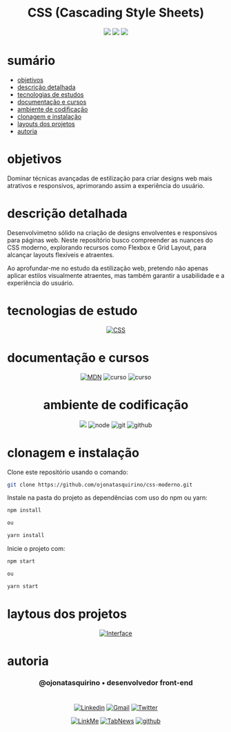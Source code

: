 <h1 align="center"> CSS (Cascading Style Sheets)</h1>

[comment]: <> (Adicione o seu usuário  e o nome do repositório)

<p align="center">
  <image
  src="https://img.shields.io/github/languages/count/ojonatasquirino/css-moderno"
  />
  <image
  src="https://img.shields.io/github/languages/top/ojonatasquirino/css-moderno"
  />
  <image
  src="https://img.shields.io/github/last-commit/ojonatasquirino/css-moderno"
  />

</p>

# sumário 

- [objetivos](#id01)
- [descrição detalhada](#id01.01)
- [tecnologias de estudos](#id04)
- [documentação e cursos](#id04.01)
- [ambiente de codificação](#id05)
- [clonagem e instalação](#id06)
- [layouts dos projetos](#id06.01)
- [autoria](#id07)



# objetivos <a name="id01"></a>


Dominar técnicas avançadas de estilização para criar designs web mais atrativos e responsivos, aprimorando assim a experiência do usuário.



# descrição detalhada <a name="id01.01"></a>

Desenvolvimetno sólido na criação de designs envolventes e responsivos para páginas web. Neste repositório busco compreender as nuances do CSS moderno, explorando recursos como Flexbox e Grid Layout, para alcançar layouts flexíveis e atraentes.

Ao aprofundar-me no estudo da estilização web, pretendo não apenas aplicar estilos visualmente atraentes, mas também garantir a usabilidade e a experiência do usuário. 


# tecnologias de estudo <a name="id04"></a>

<div  align='center'> 

[![CSS](https://img.shields.io/badge/CSS-0D1117?style=for-the-badge&logo=css3&logoColor=007ACC)]()
</div>

# documentação e cursos  <a name="id04.01"></a>

<div  align='center'> 

[![MDN](https://img.shields.io/badge/MDN_Web_Docs-0D1117?style=for-the-badge&logo=mdnwebdocs&logoColor=fff)](https://developer.mozilla.org/pt-BR/docs/Web/JavaScript)
![curso](https://img.shields.io/badge/one_bit_code-0D1117?style=for-the-badge&logo=Databricks&logoColor=red)
![curso](https://img.shields.io/badge/origamid-0D1117?style=for-the-badge&logo=Databricks&logoColor=993399)
# ambiente de codificação <a name="id05"></a>

</div>

<div  align='center'> 

![](https://img.shields.io/badge/VSCode-0D1117?style=for-the-badge&logo=visual%20studio%20code&logoColor=blue)
![node](https://img.shields.io/badge/Nodejs-0D1117?style=for-the-badge&logo=node.js&logoColor=green)
![git](https://img.shields.io/badge/GIT-0D1117?style=for-the-badge&logo=git&logoColor=red)
![github](https://img.shields.io/badge/Github-0D1117?style=for-the-badge&logo=github&logoColor=fff)
</div>


# clonagem e instalação <a name="id06"></a>

Clone este repositório usando o comando:

```bash
git clone https://github.com/ojonatasquirino/css-moderno.git
```

Instale na pasta do projeto as dependências com uso do npm ou yarn:

```bash
npm install

ou

yarn install
```

Inicie o projeto com:

```bash
npm start

ou

yarn start
```
[comment]: <> (Adicione o link da implatação, se houver)

# laytous dos projetos <a name="id06.01"></a>
<div  align='center'> 

[![Interface](https://img.shields.io/badge/visualização-000?style=for-the-badge&logo=&logoColor=054595)](/interfaces.md)

</div>

# autoria <a name="id07"></a>

[comment]: <> (Adicione seu nome e função)

<h3 align='center'> @ojonatasquirino • desenvolvedor front-end
 </h3>

#

[comment]: <> (Adicione as suas redes sociais e profissionais)

<div  align='center'>

[![Linkedin](https://img.shields.io/badge/LinkedIn-0D1117?style=for-the-badge&logo=linkedin&logoColor=blue)](https://www.linkedin.com/in/jonatasquirino/)
<a href = "mailto:quirinoj02@gmail.com">
![Gmail](https://img.shields.io/badge/Gmail-0D1117?style=for-the-badge&logo=gmail&logoColor=red)</a>
[![Twitter](https://img.shields.io/badge/Twitter-0D1117?style=for-the-badge&logo=twitter&logoColor=054595)](https://twitter.com/ojonatasquirino)

[![LinkMe](https://img.shields.io/badge/linkMe-0D1117?style=for-the-badge&logo=upcloud&logoColor=orange)](https://bit.ly/linkquirino)
[![TabNews](https://img.shields.io/badge/tabnews-0D1117?style=for-the-badge&logo=Databricks&logoColor=fff)](https://www.tabnews.com.br/ojonatasquirino)
[![github](https://img.shields.io/badge/Github-0D1117?style=for-the-badge&logo=github&logoColor=fff)](https://www.github.com/ojonatasquirino)
</div>
